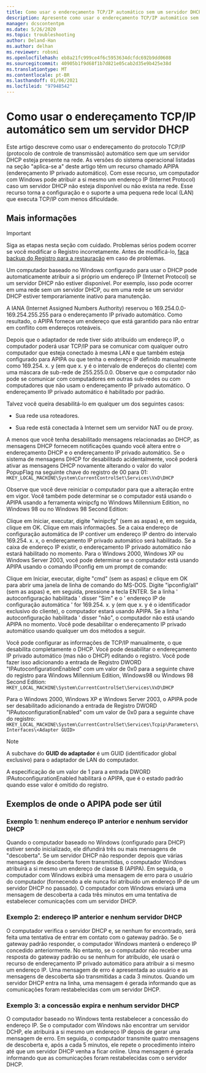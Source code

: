 ```yaml
---
title: Como usar o endereçamento TCP/IP automático sem um servidor DHCP
description: Apresente como usar o endereçamento TCP/IP automático sem um servidor DHCP.
manager: dcscontentpm
ms.date: 5/26/2020
ms.topic: troubleshooting
author: Deland-Han
ms.author: delhan
ms.reviewer: robsmi
ms.openlocfilehash: eb8a21fc999ce4f6c5953634dcfdc692b9dd0608
ms.sourcegitcommit: 40905b1f9d68f1b7d821e05cab2d35e9b425e38d
ms.translationtype: MT
ms.contentlocale: pt-BR
ms.lasthandoff: 01/06/2021
ms.locfileid: "97948542"
---
```

# <a name="how-to-use-automatic-tcpip-addressing-without-a-dhcp-server"></a>Como usar o endereçamento TCP/IP automático sem um servidor DHCP

Este artigo descreve como usar o endereçamento do protocolo TCP/IP (protocolo de controle de transmissão) automático sem que um servidor DHCP esteja presente na rede. As versões do sistema operacional listadas na seção "aplica-se a" deste artigo têm um recurso chamado APIPA (endereçamento IP privado automático). Com esse recurso, um computador com Windows pode atribuir a si mesmo um endereço IP (Internet Protocol) caso um servidor DHCP não esteja disponível ou não exista na rede. Esse recurso torna a configuração e o suporte a uma pequena rede local (LAN) que executa TCP/IP com menos dificuldade.

## <a name="more-information"></a>Mais informações

> [!IMPORTANT]
> Siga as etapas nesta seção com cuidado. Problemas sérios podem ocorrer se você modificar o Registro incorretamente. Antes de modificá-lo, [faça backup do Registro para a restauração](https://support.microsoft.com/help/322756) em caso de problemas.

Um computador baseado no Windows configurado para usar o DHCP pode automaticamente atribuir a si próprio um endereço IP (Internet Protocol) se um servidor DHCP não estiver disponível. Por exemplo, isso pode ocorrer em uma rede sem um servidor DHCP, ou em uma rede se um servidor DHCP estiver temporariamente inativo para manutenção.

A IANA (Internet Assigned Numbers Authority) reservou o 169.254.0.0-169.254.255.255 para o endereçamento IP privado automático. Como resultado, o APIPA fornece um endereço que está garantido para não entrar em conflito com endereços roteáveis.

Depois que o adaptador de rede tiver sido atribuído um endereço IP, o computador poderá usar TCP/IP para se comunicar com qualquer outro computador que esteja conectado à mesma LAN e que também esteja configurado para APIPA ou que tenha o endereço IP definido manualmente como 169.254. x. y (em que x. y é o intervalo de endereços do cliente) com uma máscara de sub-rede de 255.255.0.0. Observe que o computador não pode se comunicar com computadores em outras sub-redes ou com computadores que não usam o endereçamento IP privado automático. O endereçamento IP privado automático é habilitado por padrão.

Talvez você queira desabilitá-lo em qualquer um dos seguintes casos:

- Sua rede usa roteadores.

- Sua rede está conectada à Internet sem um servidor NAT ou de proxy.

A menos que você tenha desabilitado mensagens relacionadas ao DHCP, as mensagens DHCP fornecem notificações quando você altera entre o endereçamento DHCP e o endereçamento IP privado automático. Se o sistema de mensagens DHCP for desabilitado acidentalmente, você poderá ativar as mensagens DHCP novamente alterando o valor do valor PopupFlag na seguinte chave do registro de 00 para 01: `HKEY_LOCAL_MACHINE\System\CurrentControlSet\Services\VxD\DHCP`

Observe que você deve reiniciar o computador para que a alteração entre em vigor. Você também pode determinar se o computador está usando o APIPA usando a ferramenta winipcfg no Windows Millennium Edition, no Windows 98 ou no Windows 98 Second Edition:

Clique em Iniciar, executar, digite "winipcfg" (sem as aspas) e, em seguida, clique em OK. Clique em mais informações. Se a caixa endereço de configuração automática de IP contiver um endereço IP dentro do intervalo 169.254. x. x, o endereçamento IP privado automático será habilitado. Se a caixa de endereço IP existir, o endereçamento IP privado automático não estará habilitado no momento.
Para o Windows 2000, Windows XP ou Windows Server 2003, você pode determinar se o computador está usando APIPA usando o comando IPconfig em um prompt de comando:

Clique em Iniciar, executar, digite "cmd" (sem as aspas) e clique em OK para abrir uma janela de linha de comando do MS-DOS. Digite "ipconfig/all" (sem as aspas) e, em seguida, pressione a tecla ENTER. Se a linha ' autoconfiguração habilitada ' disser "Sim" e o ' endereço IP de configuração automática ' for 169.254. x. y (em que x. y é o identificador exclusivo do cliente), o computador estará usando APIPA. Se a linha ' autoconfiguração habilitada ' disser "não", o computador não está usando APIPA no momento.
Você pode desabilitar o endereçamento IP privado automático usando qualquer um dos métodos a seguir.

Você pode configurar as informações de TCP/IP manualmente, o que desabilita completamente o DHCP. Você pode desabilitar o endereçamento IP privado automático (mas não o DHCP) editando o registro. Você pode fazer isso adicionando a entrada de Registro DWORD "IPAutoconfigurationEnabled" com um valor de 0x0 para a seguinte chave do registro para Windows Millennium Edition, Windows98 ou Windows 98 Second Edition:  `HKEY_LOCAL_MACHINE\System\CurrentControlSet\Services\VxD\DHCP`

Para o Windows 2000, Windows XP e Windows Server 2003, o APIPA pode ser desabilitado adicionando a entrada de Registro DWORD "IPAutoconfigurationEnabled" com um valor de 0x0 para a seguinte chave do registro: `HKEY_LOCAL_MACHINE\System\CurrentControlSet\Services\Tcpip\Parameters\Interfaces\<Adapter GUID>`
> [!NOTE]
> A subchave do **GUID do adaptador** é um GUID (identificador global exclusivo) para o adaptador de LAN do computador.

A especificação de um valor de 1 para a entrada DWORD IPAutoconfigurationEnabled habilitará o APIPA, que é o estado padrão quando esse valor é omitido do registro.

## <a name="examples-of-where-apipa-may-be-useful"></a>Exemplos de onde o APIPA pode ser útil

### <a name="example-1-no-previous-ip-address-and-no-dhcp-server"></a>Exemplo 1: nenhum endereço IP anterior e nenhum servidor DHCP

Quando o computador baseado no Windows (configurado para DHCP) estiver sendo inicializado, ele difundirá três ou mais mensagens de "descoberta". Se um servidor DHCP não responder depois que várias mensagens de descoberta forem transmitidas, o computador Windows atribuirá a si mesmo um endereço de classe B (APIPA). Em seguida, o computador com Windows exibirá uma mensagem de erro para o usuário do computador (fornecendo a ele nunca foi atribuído um endereço IP de um servidor DHCP no passado). O computador com Windows enviará uma mensagem de descoberta a cada três minutos em uma tentativa de estabelecer comunicações com um servidor DHCP.

### <a name="example-2-previous-ip-address-and-no-dhcp-server"></a>Exemplo 2: endereço IP anterior e nenhum servidor DHCP

O computador verifica o servidor DHCP e, se nenhum for encontrado, será feita uma tentativa de entrar em contato com o gateway padrão. Se o gateway padrão responder, o computador Windows manterá o endereço IP concedido anteriormente. No entanto, se o computador não receber uma resposta do gateway padrão ou se nenhum for atribuído, ele usará o recurso de endereçamento IP privado automático para atribuir a si mesmo um endereço IP. Uma mensagem de erro é apresentada ao usuário e as mensagens de descoberta são transmitidas a cada 3 minutos. Quando um servidor DHCP entra na linha, uma mensagem é gerada informando que as comunicações foram restabelecidas com um servidor DHCP.

### <a name="example-3-lease-expires-and-no-dhcp-server"></a>Exemplo 3: a concessão expira e nenhum servidor DHCP

O computador baseado no Windows tenta restabelecer a concessão do endereço IP. Se o computador com Windows não encontrar um servidor DCHP, ele atribuirá a si mesmo um endereço IP depois de gerar uma mensagem de erro. Em seguida, o computador transmite quatro mensagens de descoberta e, após a cada 5 minutos, ele repete o procedimento inteiro até que um servidor DHCP venha a ficar online. Uma mensagem é gerada informando que as comunicações foram restabelecidas com o servidor DHCP.
